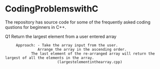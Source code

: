 # CodingProblemswithC
The repository has source code for some of the frequently asked coding qustions for beginners in C++.

Q1 Return the largest element from a user entered array 
             
	     Approach: - Take the array input from the user. 
			       Arrange the array in the ascending order.
			  	The last element of the re-arranged array will return the largest of all the elements in the array. 
                            (largestelementinthearray.cpp)
